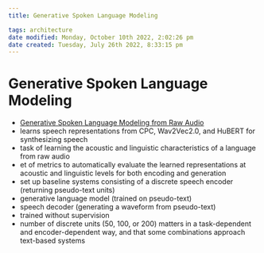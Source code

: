 ```yaml
---
title: Generative Spoken Language Modeling

tags: architecture 
date modified: Monday, October 10th 2022, 2:02:26 pm
date created: Tuesday, July 26th 2022, 8:33:15 pm
---
```


# Generative Spoken Language Modeling
- [Generative Spoken Language Modeling from Raw Audio](https://arxiv.org/abs/2102.01192)
- learns speech representations from CPC, Wav2Vec2.0, and HuBERT for synthesizing speech
- task of learning the acoustic and linguistic characteristics of a language from raw audio
- et of metrics to automatically evaluate the learned representations at acoustic and linguistic levels for both encoding and generation
- set up baseline systems consisting of a discrete speech encoder (returning pseudo-text units)
- generative language model (trained on pseudo-text)
- speech decoder (generating a waveform from pseudo-text)
- trained without supervision
- number of discrete units (50, 100, or 200) matters in a task-dependent and encoder-dependent way, and that some combinations approach text-based systems

